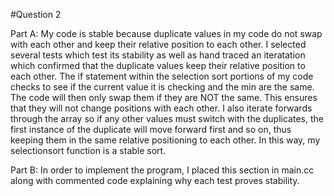 #Question 2

Part A:
My code is stable because duplicate values in my code do not swap with each 
other and keep their relative position to each other. I selected several tests 
which test its stability as well as hand traced an iteratation which confirmed 
that the duplicate values keep their relative position to each other. The if
statement within the selection sort portions of my code checks to see if the 
current value it is checking and the min are the same. The code will then only
swap them if they are NOT the same. This ensures that they will not change 
positions with each other. I also iterate forwards through the array so if any
other values must switch with the duplicates, the first instance of the 
duplicate will move forward first and so on, thus keeping them in the same 
relative positioning to each other. In this way, my selectionsort function
is a stable sort. 

Part B: In order to implement the program, I placed this section in main.cc
along with commented code explaining why each test proves stability. 